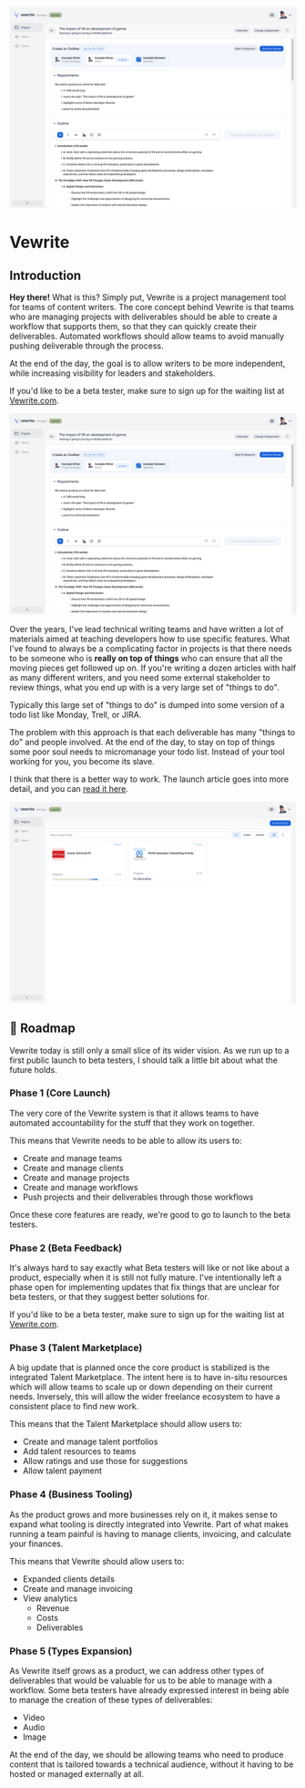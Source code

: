 ![Vewrite](https://github.com/ramijames/vewrite/blob/main/public/images/github-readme.png?raw=true)

# Vewrite

## Introduction

**Hey there!** What is this? Simply put, Vewrite is a project management tool for teams of content writers. The core concept behind Vewrite is that teams who are managing projects with deliverables should be able to create a workflow that supports them, so that they can quickly create their deliverables. Automated workflows should allow teams to avoid manually pushing deliverable through the process. 

At the end of the day, the goal is to allow writers to be more independent, while increasing visibility for leaders and stakeholders.

If you'd like to be a beta tester, make sure to sign up for the waiting list at [Vewrite.com](https://www.vewrite.com).

![Preview](https://github.com/ramijames/vewrite/blob/main/public/images/screenshot.png?raw=true)

Over the years, I've lead technical writing teams and have written a lot of materials aimed at teaching developers how to use specific features. What I've found to always be a complicating factor in projects is that there needs to be someone who is **really on top of things** who can ensure that all the moving pieces get followed up on. If you're writing a dozen articles with half as many different writers, and you need some external stakeholder to review things, what you end up with is a very large set of "things to do".

Typically this large set of "things to do" is dumped into some version of a todo list like Monday, Trell, or JIRA. 

The problem with this approach is that each deliverable has many "things to do" and people involved. At the end of the day, to stay on top of things some poor soul needs to micromanage your todo list. Instead of your tool working for you, you become its slave.

I think that there is a better way to work. The launch article goes into more detail, and you can [read it here](https://vewrite.com/articles/introducing-vewrite).

![Vewrite](https://github.com/ramijames/vewrite/blob/main/public/images/github-readme-projects.png?raw=true)

## 🚀 Roadmap

Vewrite today is still only a small slice of its wider vision. As we run up to a first public launch to beta testers, I should talk a little bit about what the future holds.

### Phase 1 (Core Launch)

The very core of the Vewrite system is that it allows teams to have automated accountability for the stuff that they work on together.

This means that Vewrite needs to be able to allow its users to:

- Create and manage teams
- Create and manage clients
- Create and manage projects
- Create and manage workflows
- Push projects and their deliverables through those workflows

Once these core features are ready, we're good to go to launch to the beta testers.

### Phase 2 (Beta Feedback)

It's always hard to say exactly what Beta testers will like or not like about a product, especially when it is still not fully mature. I've intentionally left a phase open for implementing updates that fix things that are unclear for beta testers, or that they suggest better solutions for.

If you'd like to be a beta tester, make sure to sign up for the waiting list at [Vewrite.com](https://www.vewrite.com).

### Phase 3 (Talent Marketplace)

A big update that is planned once the core product is stabilized is the integrated Talent Marketplace. The intent here is to have in-situ resources which will allow teams to scale up or down depending on their current needs. Inversely, this will allow the wider freelance ecosystem to have a consistent place to find new work.

This means that the Talent Marketplace should allow users to:

- Create and manage talent portfolios
- Add talent resources to teams
- Allow ratings and use those for suggestions
- Allow talent payment

### Phase 4 (Business Tooling)

As the product grows and more businesses rely on it, it makes sense to expand what tooling is directly integrated into Vewrite. Part of what makes running a team painful is having to manage clients, invoicing, and calculate your finances. 

This means that Vewrite should allow users to:

- Expanded clients details
- Create and manage invoicing
- View analytics
  - Revenue
  - Costs
  - Deliverables

### Phase 5 (Types Expansion)

As Vewrite itself grows as a product, we can address other types of deliverables that would be valuable for us to be able to manage with a workflow. Some beta testers have already expressed interest in being able to manage the creation of these types of deliverables:

- Video
- Audio
- Image

At the end of the day, we should be allowing teams who need to produce content that is tailored towards a technical audience, without it having to be hosted or managed externally at all.
